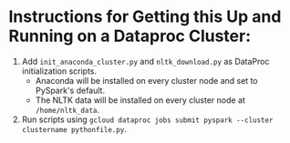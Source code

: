 # Instructions for Getting this Up and Running on a Dataproc Cluster:
1) Add `init_anaconda_cluster.py` and `nltk_download.py` as DataProc initialization scripts.
    - Anaconda will be installed on every cluster node and set to PySpark's default.
    - The NLTK data will be installed on every cluster node at `/home/nltk_data`.
2) Run scripts using `gcloud dataproc jobs submit pyspark --cluster clustername pythonfile.py`.

